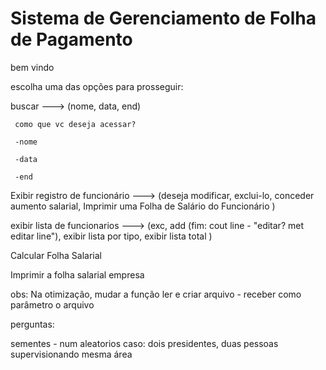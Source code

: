 # Sistema de Gerenciamento de Folha de Pagamento

bem vindo

<!-- lista de funcionarios -->

escolha uma das opções para prosseguir:

buscar ---> (nome, data, end) <!-- funcao nome, data (buscar pelo invtervalo), end(cep, nº -> end) -->

     como que vc deseja acessar?

     -nome

     -data

     -end



Exibir registro de funcionário  <!-- todas infos--> ---> (deseja modificar, exclui-lo, conceder aumento salarial, Imprimir uma Folha de Salário do Funcionário <!-- parametro: codigo, nome -->)

exibir lista de funcionarios <!-- codigo, nome, designacao -->  ---> (exc, add (fim: cout line - "editar? met editar line"), exibir lista por tipo, exibir lista total <!-- cout << tipo \n codigo, nome -->)

Calcular Folha Salarial <!-- parametro: mes -->

Imprimir a folha salarial empresa <!-- mes, ano -->


obs:
Na otimização, mudar a função ler e criar arquivo - receber como parâmetro o arquivo




perguntas:

sementes - num aleatorios
caso: dois presidentes, duas pessoas supervisionando mesma área


